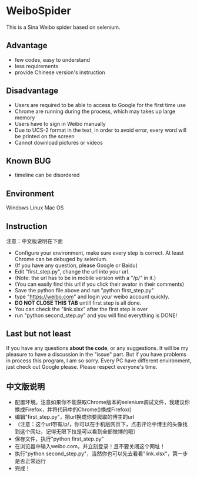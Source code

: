 # WeiboSpider

This is a Sina Weibo spider based on selenium.

## Advantage
- few codes, easy to understand 
- less requirements
- provide Chinese version's instruction

## Disadvantage
- Users are required to be able to access to Google for the first time use
- Chrome are running during the process, which may takes up large memory
- Users have to sign in Weibo manually
- Due to UCS-2 format in the text, in order to avoid error, every word will be printed on the screen
- Cannot download pictures or videos

## Known BUG
- timeline can be disordered

## Environment
Windows
Linux
Mac OS 

## Instruction
注意：中文版说明在下面

- Configure your environment, make sure every step is correct. At least Chrome can be debuged by selenium.
- (If you have any question, please Google or Baidu)
- Edit "first_step.py", change the url into your url.
- (Note: the url has to be in mobile version with a "/p/" in it.)
- (You can easily find this url if you click their avator in their comments)
- Save the python file above and run "python first_step.py"
- type "https://weibo.com" and login your weibo account quickly.
- <strong>DO NOT CLOSE THIS TAB</strong> untill first step is all done.
- You can check the "link.xlsx" after the first step is over
- run "python second_step.py" and you will find everything is DONE!

## Last but not least
If you have any questions <strong>about the code</strong>, or any suggestions.
It will be my pleasure to have a discussion in the "issue" part.
But if you have problems in process this program, I am so sorry.
Every PC have different environment, just check out Google please.
Please respect everyone's time.

## 中文版说明
- 配置环境。注意如果你不能获取Chrome版本的selenium调试文件，我建议你换成Firefox，并将代码中的Chrome()换成Firefox()
- 编辑"first_step.py"，把url换成你要爬取的博主的url
- （注意：这个url带有/p/，你可以在手机版网页下，点击评论中博主的头像找到这个网址，记得无限下拉是可以看到全部微博的哦）
- 保存文件，执行"python first_step.py"
- 在浏览器中输入weibo.com，并立刻登录！且不要关闭这个网址！
- 执行"python second_step.py"，当然你也可以先去看看"link.xlsx"，第一步是否正常运行
- 完成！
